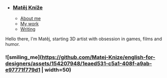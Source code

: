 - ### [Matěj Kníže](https://github.com/Matej-Knize/english-for-designers/blob/main/03-content-first/index.md)

    - [About me](about.md)
    - [My work](work.md)
    - [Writing](writing.md)





Hello there, I'm Matěj, starting 3D artist with obsession in games, films and humor.
### ![smiling_me](https://github.com/Matej-Knize/english-for-designers/assets/154207948/1eaed531-c5a1-408f-a9ab-e97771f779d1 | width=50)
